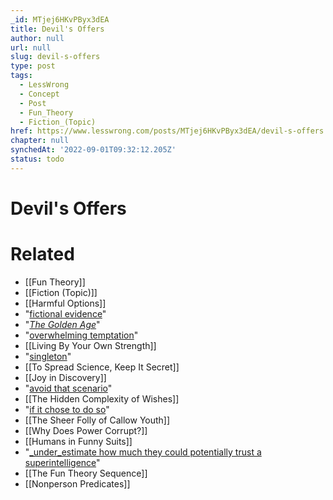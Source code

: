 ```yaml
---
_id: MTjej6HKvPByx3dEA
title: Devil's Offers
author: null
url: null
slug: devil-s-offers
type: post
tags:
  - LessWrong
  - Concept
  - Post
  - Fun_Theory
  - Fiction_(Topic)
href: https://www.lesswrong.com/posts/MTjej6HKvPByx3dEA/devil-s-offers
chapter: null
synchedAt: '2022-09-01T09:32:12.205Z'
status: todo
---
```


# Devil's Offers


# Related

- [[Fun Theory]]
- [[Fiction (Topic)]]
- [[Harmful Options]]
- "[fictional evidence](/lw/k9/the_logical_fallacy_of_generalization_from/)"
- "[_The Golden Age_](http://books.google.com/books?id=CDjJ7K3bm28C&pg=PA196&lpg=PA196&dq=%22Helion+had+leaned+and+said%22&source=bl&ots=QS-yd1jvWz&sig=twyQUHiB9O-nPsw0BcEAbuAnkgw&hl=en&sa=X&oi=book_result&resnum=2&ct=result#PPA196,M1)"
- "[overwhelming temptation](/lw/h3/superstimuli_and_the_collapse_of_western/)"
- [[Living By Your Own Strength]]
- "[singleton](/lw/wc/singletons_rule_ok/)"
- [[To Spread Science, Keep It Secret]]
- [[Joy in Discovery]]
- "[avoid that scenario](/lw/wp/what_i_think_if_not_why/)"
- [[The Hidden Complexity of Wishes]]
- "[if it chose to do so](/lw/rb/possibility_and_couldness/)"
- [[The Sheer Folly of Callow Youth]]
- [[Why Does Power Corrupt?]]
- [[Humans in Funny Suits]]
- "[_under_estimate how much they could potentially trust a superintelligence](/lw/uv/ends_dont_justify_means_among_humans/)"
- [[The Fun Theory Sequence]]
- [[Nonperson Predicates]]